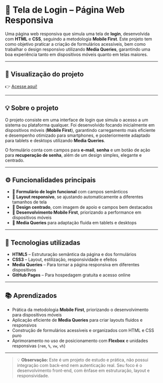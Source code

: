 # 🔐 Tela de Login – Página Web Responsiva

Uma página web responsiva que simula uma tela de **login**, desenvolvida com **HTML** e **CSS**, seguindo a metodologia **Mobile First**. Este projeto tem como objetivo praticar a criação de formulários acessíveis, bem como trabalhar o design responsivo utilizando **Media Queries**, garantindo uma boa experiência tanto em dispositivos móveis quanto em telas maiores.

---

## 🔗 Visualização do projeto

👉 [Acesse aqui!](https://thomaspollarini.github.io/Site_Login/)

---

## 💡 Sobre o projeto

O projeto consiste em uma interface de login que simula o acesso a um sistema ou plataforma qualquer. Foi desenvolvido focando inicialmente em dispositivos móveis (**Mobile First**), garantindo carregamento mais eficiente e desempenho otimizado para smartphones, e posteriormente adaptado para tablets e desktops utilizando **Media Queries**.

O formulário conta com campos para **e-mail**, **senha** e um botão de ação para **recuperação de senha**, além de um design simples, elegante e centrado.

---

## ⚙️ Funcionalidades principais

- 📝 **Formulário de login funcional** com campos semânticos  
- 📲 **Layout responsivo**, se ajustando automaticamente a diferentes tamanhos de tela  
- 🎨 **Design centrado**, com imagem de apoio e campos bem destacados  
- 🚀 **Desenvolvimento Mobile First**, priorizando a performance em dispositivos móveis  
- 🔄 **Media Queries** para adaptação fluida em tablets e desktops  

---

## 🚀 Tecnologias utilizadas

- **HTML5** – Estruturação semântica da página e dos formulários  
- **CSS3** – Layout, estilização, responsividade e efeitos  
- **Media Queries** – Para tornar a página responsiva em diferentes dispositivos  
- **GitHub Pages** – Para hospedagem gratuita e acesso online  

---

## 📚 Aprendizados

- Prática da metodologia **Mobile First**, priorizando o desenvolvimento para dispositivos móveis  
- Aplicação eficiente de **Media Queries** para criar layouts fluidos e responsivos  
- Construção de formulários acessíveis e organizados com HTML e CSS puro  
- Aprimoramento no uso de posicionamento com **Flexbox** e unidades responsivas (`rem`, `%`, `vw`, `vh`)  

---

> 💡 **Observação:** Este é um projeto de estudo e prática, não possui integração com back-end nem autenticação real. Seu foco é o desenvolvimento front-end, com ênfase em estruturação, layout e responsividade.


